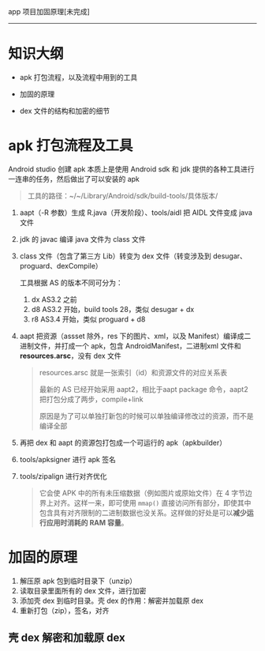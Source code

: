 app 项目加固原理[未完成]

---



# 知识大纲

- apk 打包流程，以及流程中用到的工具

- 加固的原理

- dex 文件的结构和加密的细节

  



# apk 打包流程及工具

Android studio 创建 apk 本质上是使用 Android sdk 和 jdk 提供的各种工具进行一连串的任务，然后做出了可以安装的 apk

> 工具的路径：~/~/Library/Android/sdk/build-tools/具体版本/

1. aapt（-R 参数）生成 R.java（开发阶段）、tools/aidl 把 AIDL 文件变成 java 文件

2. jdk 的 javac 编译 java 文件为 class 文件

3. class 文件（包含了第三方 Lib）转变为 dex 文件（转变涉及到 desugar、proguard、dexCompile）

   工具根据 AS 的版本不同可分为：

   1. dx AS3.2 之前
   2. d8 AS3.2 开始，build tools 28，类似 desugar + dx
   3. r8 AS3.4 开始，类似 proguard  + d8

4. aapt 把资源（assset 除外，res 下的图片、xml，以及 Manifest）编译成二进制文件，并打成一个 apk，包含 AndroidManifest，二进制xml 文件和 **resources.arsc**，没有 dex 文件

   > resources.arsc 就是一张索引（id）和资源文件的对应关系表
   >
   > 最新的 AS 已经开始采用 aapt2，相比于aapt package 命令，aapt2 把打包分成了两步，compile+link
   >
   > 原因是为了可以单独打新包的时候可以单独编译修改过的资源，而不是编译全部

5. 再把 dex 和 aapt 的资源包打包成一个可运行的 apk（apkbuilder）

6. tools/apksigner 进行 apk 签名

7. tools/zipalign 进行对齐优化

   > 它会使 APK 中的所有未压缩数据（例如图片或原始文件）在 4 字节边界上对齐。这样一来，即可使用 `mmap()` 直接访问所有部分，即使其中包含具有对齐限制的二进制数据也没关系。这样做的好处是可以**减少运行应用时消耗的 RAM 容量**。



# 加固的原理

1. 解压原 apk 包到临时目录下（unzip）
2. 读取目录里面所有的 dex 文件，进行加密
3. 添加壳 dex 到临时目录。壳 dex 的作用：解密并加载原 dex
4. 重新打包（zip），签名，对齐



## 壳 dex 解密和加载原 dex



